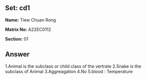 ## Set: cd1

**Name:** Tiew Chuan Rong

**Matrix No:** A22EC0112

**Section:** 01

## Answer
1.Animal is the subclass or child class of the vertrate
2.Snake is the subclass of Animal
3.Aggreagation
4.No
5.blood : Temperature
